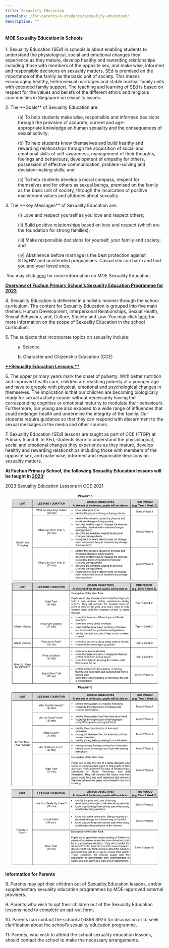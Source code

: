 ```yaml
---
title: Sexuality Education
permalink: /for-parents-n-students/sexuality-education/
description: ""
---
```

<h4><strong>MOE Sexuality Education in Schools</strong></h4>
<p>1. Sexuality Education (SEd) in schools is about enabling students to understand the physiological, social and emotional changes they experience as they mature, develop healthy and rewarding relationships including those with members of the opposite sex, and make wise, informed and responsible decisions on sexuality matters. SEd is premised on the importance of the family as the basic unit of society. This means encouraging healthy, heterosexual marriages and stable nuclear family units with extended family support. The teaching and learning of SEd is based on respect for the values and beliefs of the different ethnic and religious communities in Singapore on sexuality issues.</p>
<p>2. The **Goals** of Sexuality Education are:</p>
<p style="padding-left: 40px;">(a) To help students make wise, responsible and informed decisions through the provision of accurate, current and age-appropriate&nbsp;knowledge&nbsp;on human sexuality and the consequences of sexual activity;</p>
<p style="padding-left: 40px;">(b) To help students know themselves and build healthy and rewarding relationships through the acquisition of&nbsp;social and emotional skills&nbsp;of self-awareness, management of their thoughts, feelings and behaviours, development of empathy for others, possession of effective communication, problem-solving and decision-making skills; and</p>
<p style="padding-left: 40px;">(c) To help students develop a moral compass, respect for themselves and for others as sexual beings, premised on the family as the basic unit of society, through the inculcation of&nbsp;positive mainstream values and attitudes&nbsp;about sexuality.&nbsp;</p>
<p>3. The **Key Messages** of Sexuality Education are:</p>
<p style="padding-left: 40px;">(i) Love and respect yourself as you love and respect others;</p>
<p style="padding-left: 40px;">(ii) Build positive relationships based on love and respect (which are the foundation for strong families);</p>
<p style="padding-left: 40px;">(iii) Make responsible decisions for yourself, your family and society; and</p>
<p style="padding-left: 40px;">(iv) Abstinence before marriage is the best protection against STIs/HIV and unintended pregnancies. Casual sex can harm and hurt you and your loved ones.</p>
<p>&nbsp;You may&nbsp;click&nbsp;<a href="https://www.moe.gov.sg/education-in-sg/our-programmes/sexuality-education" target="">here</a>&nbsp;for more information on MOE Sexuality Education.</p>
<p><strong><u>Overview of Fuchun Primary&nbsp;School’s&nbsp;Sexuality Education Programme for 2023</u></strong></p>
<p>4. Sexuality Education is delivered in a holistic manner through the school curriculum.&nbsp;The content for Sexuality Education is grouped into five main themes: Human Development, Interpersonal Relationships, Sexual Health, Sexual Behaviour, and, Culture, Society and Law. You may click&nbsp;<a href="https://go.gov.sg/moe-sexuality-education-scope" target="">here</a>&nbsp;for more information on the scope of Sexuality Education in the school curriculum.</p>
<p>5. The subjects that incorporate topics on sexuality include:</p>
<p style="padding-left: 40px;">a. Science</p>
<p style="padding-left: 40px;">b. Character and Citizenship Education (CCE)</p>

<p><u><strong>**Sexuality Education Lessons:**</strong></u></p>
<p>6. The upper primary years mark the onset of puberty. With better nutrition and improved health care, children are reaching puberty at a younger age and have to grapple with physical, emotional and psychological changes in themselves. The implication is that our children are becoming biologically ready for sexual activity sooner without necessarily having the corresponding cognitive or emotional maturity to modulate their behaviours. Furthermore, our young are also exposed to a wide range of influences that could endanger health and undermine the integrity of the family. Our students require guidance so that they can respond with discernment to the sexual messages in the media and other sources.</p>
<p>7. Sexuality Education (SEd) lessons are taught as part of CCE (FTGP) at Primary 5 and 6. In SEd, students learn to understand the physiological, social and emotional changes they experience as they mature, develop healthy and rewarding relationships including those with members of the opposite sex, and make wise, informed and responsible decisions on sexuality matters.</p>
<p><strong>At Fuchun Primary School, the following Sexuality Education lessons will be taught in&nbsp;<u>2023</u>:</strong></p>

<p>2023 Sexuality Education Lessons in CCE 2021</p>
<img src="/images/se1.png">
<img src="/images/se2.png"><br>
<img src="/images/se3.png">
<img src="/images/se4.png">
<p><strong>Information for Parents</strong></p>
<p>8. Parents may opt their children out of Sexuality Education lessons, and/or supplementary sexuality education programmes by MOE-approved external providers.</p>
<p>9. Parents who wish to opt their children out of the Sexuality Education lessons need to complete an opt-out form. </p>
<p>10. Parents can contact the school at 6368 3925&nbsp;for discussion or to seek clarification about the school’s sexuality education programme.</p>
<p>11. Parents, who wish to attend the school sexuality education lessons, should contact the school to make the necessary arrangements.</p>




